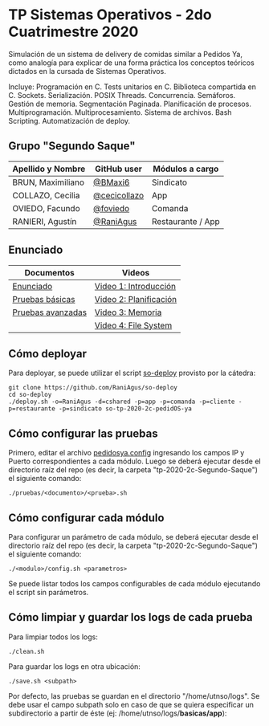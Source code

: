 # TP Sistemas Operativos - 2do Cuatrimestre 2020

Simulación de un sistema de delivery de comidas similar a Pedidos Ya, como analogía para explicar de una forma práctica los conceptos teóricos dictados en la cursada de Sistemas Operativos. 

Incluye: Programación en C. Tests unitarios en C. Biblioteca compartida en C. Sockets. Serialización. POSIX Threads. Concurrencia. Semáforos. Gestión de memoria. Segmentación Paginada. Planificación de procesos. Multiprogramación. Multiprocesamiento. Sistema de archivos. Bash Scripting. Automatización de deploy.

## Grupo "Segundo Saque"

| Apellido y Nombre | GitHub user | Módulos a cargo |
|-------------------|-------------|-----------------|
| BRUN, Maximiliano | [@BMaxi6](https://github.com/BMaxi6) | Sindicato |
| COLLAZO, Cecilia  | [@cecicollazo](https://github.com/cecicollazo) | App |
| OVIEDO, Facundo   | [@foviedo](https://github.com/foviedo) | Comanda |
| RANIERI, Agustín  | [@RaniAgus](https://github.com/RaniAgus) | Restaurante / App | 

## Enunciado

| Documentos | Videos |
| -----------| -------|
| [Enunciado](https://docs.google.com/document/d/13JCJawPWfL2y6wGTBYykUTvQY5Uso0iYpXSFDAQFbFw) | [Video 1: Introducción](https://www.youtube.com/watch?v=n4zWjlTwDtw) |
| [Pruebas básicas](https://docs.google.com/document/d/17-rWQDjldHw7QfLmyZFri0hYw9C9wJfpxHmDpAVLAwI) | [Video 2: Planificación](https://www.youtube.com/watch?v=SQsC7bwt3_c) |
| [Pruebas avanzadas](https://docs.google.com/document/d/1pYgeTd9Nu2LiR4CkVKAMk3W1wSIJoSENVzq2f2gmDVQ) | [Video 3: Memoria](https://www.youtube.com/watch?v=zHn_kmtbtpw) |
| | [Video 4: File System](https://www.youtube.com/watch?v=f1BXdYVhrdM) |

## Cómo deployar

Para deployar, se puede utilizar el script [so-deploy](https://github.com/RaniAgus/so-deploy) provisto por la cátedra:

```
git clone https://github.com/RaniAgus/so-deploy
cd so-deploy
./deploy.sh -o=RaniAgus -d=cshared -p=app -p=comanda -p=cliente -p=restaurante -p=sindicato so-tp-2020-2c-pedidOS-ya
```

## Cómo configurar las pruebas

Primero, editar el archivo [pedidosya.config](https://github.com/RaniAgus/so-tp-2020-2c-pedidOS-ya/blob/master/pedidosya.config) ingresando los campos IP y Puerto correspondientes a cada módulo. Luego se deberá ejecutar desde el directorio raíz del repo (es decir, la carpeta "tp-2020-2c-Segundo-Saque") el siguiente comando:
```
./pruebas/<documento>/<prueba>.sh
```

## Cómo configurar cada módulo

Para configurar un parámetro de cada módulo, se deberá ejecutar desde el directorio raíz del repo (es decir, la carpeta "tp-2020-2c-Segundo-Saque") el siguiente comando:
```
./<modulo>/config.sh <parametros>
```
Se puede listar todos los campos configurables de cada módulo ejecutando el script sin parámetros.

## Cómo limpiar y guardar los logs de cada prueba

Para limpiar todos los logs:
```
./clean.sh
```
Para guardar los logs en otra ubicación:
```
./save.sh <subpath>
```
Por defecto, las pruebas se guardan en el directorio "/home/utnso/logs". Se debe usar el campo subpath solo en caso de que se quiera especificar un subdirectorio a partir de éste (ej: /home/utnso/logs/**basicas/app**):
